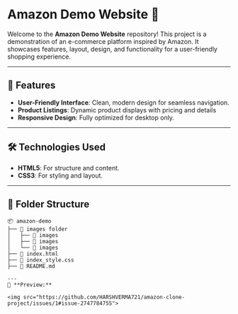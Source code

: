 # Amazon Demo Website 🌟

Welcome to the **Amazon Demo Website** repository! This project is a demonstration of an e-commerce platform inspired by Amazon. It showcases features, layout, design, and functionality for a user-friendly shopping experience.

---

## 🚀 Features

- **User-Friendly Interface**: Clean, modern design for seamless navigation.
- **Product Listings**: Dynamic product displays with pricing and details
- **Responsive Design**: Fully optimized for desktop only. 

---

## 🛠️ Technologies Used

- **HTML5**: For structure and content.
- **CSS3**: For styling and layout.

---

## 📂 Folder Structure

```plaintext
📦 amazon-demo
├── 📁 images folder
│   ├── 📁 images
│   ├── 📁 images
│   └── 📁 images
├── 📄 index.html
├── 📄 index_style.css
├── 📄 README.md

---
📸 **Preview:**

<img src="https://github.com/HARSHVERMA721/amazon-clone-project/issues/1#issue-2747784755">


